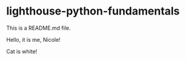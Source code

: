 # lighthouse-python-fundamentals

This is a README.md file.


Hello, it is me, Nicole!



Cat is white!



